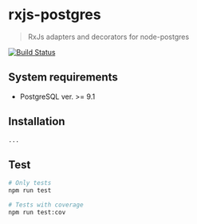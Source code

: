# rxjs-postgres

> RxJs adapters and decorators for node-postgres

[![Build Status](https://travis-ci.org/ghettovoice/rxjs-postgres.svg?branch=master)](https://travis-ci.org/ghettovoice/rxjs-postgres)

## System requirements

* PostgreSQL ver. >= 9.1

## Installation

```bash
...
```

## Test

```bash
# Only tests
npm run test

# Tests with coverage
npm run test:cov
```
